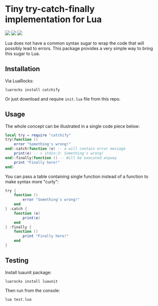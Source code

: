 # Tiny try-catch-finally implementation for Lua
![](https://img.shields.io/github/license/stein197/lua-catchify)
![](https://img.shields.io/github/v/tag/stein197/lua-catchify?label=Version)
![](https://img.shields.io/luarocks/v/stein197/catchify)

Lua does not have a common syntax sugar to wrap the code that will possibly lead to errors. This package provides a very simple way to bring this sugar to Lua.

## Installation
Via LuaRocks:
```
luarocks install catchify
```
Or just download and require `init.lua` file from this repo.

## Usage
The whole concept can be illustrated in a single code piece below:
```lua
local try = require "catchify"
try(function ()
	error "Something's wrong!"
end):catch(function (e) -- e will contain error message
	print(e) -- > stdin:3: Something's wrong!
end):finally(function () -- Will be executed anyway
	print "Finally here!"
end)
```

You can pass a table containing single function instead of a function to make syntax more "curly":
```lua
try {
	function ()
		error "Something's wrong!"
	end
} :catch {
	function (e)
		print(e)
	end
} :finally {
	function ()
		print "Finally here!"
	end
}
```

## Testing
Install luaunit package:
```
luarocks install luaunit
```
Then run from the console:
```
lua test.lua
```
